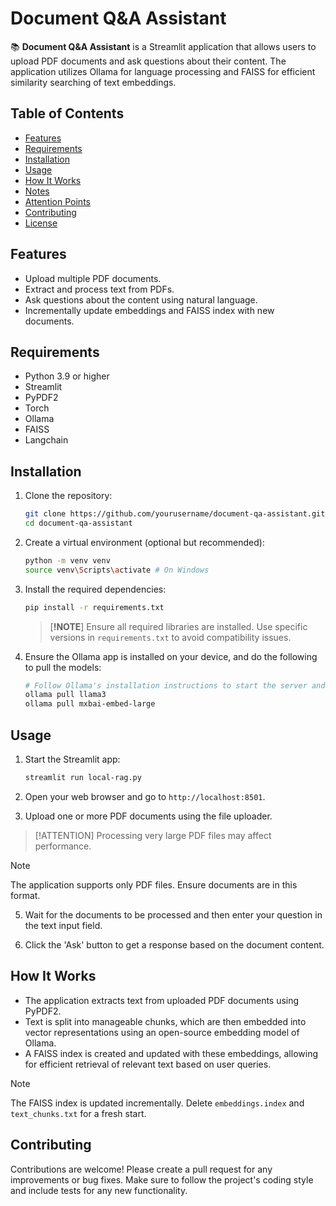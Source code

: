 # Document Q&A Assistant

📚 **Document Q&A Assistant** is a Streamlit application that allows users to upload PDF documents and ask questions about their content. The application utilizes Ollama for language processing and FAISS for efficient similarity searching of text embeddings.

## Table of Contents

- [Features](#features)
- [Requirements](#requirements)
- [Installation](#installation)
- [Usage](#usage)
- [How It Works](#how-it-works)
- [Notes](#notes)
- [Attention Points](#attention-points)
- [Contributing](#contributing)
- [License](#license)

## Features

- Upload multiple PDF documents.
- Extract and process text from PDFs.
- Ask questions about the content using natural language.
- Incrementally update embeddings and FAISS index with new documents.

## Requirements

- Python 3.9 or higher
- Streamlit
- PyPDF2
- Torch
- Ollama
- FAISS
- Langchain

## Installation

1. Clone the repository:
   ```bash
   git clone https://github.com/yourusername/document-qa-assistant.git
   cd document-qa-assistant
   ```

2. Create a virtual environment (optional but recommended):
   ```bash
   python -m venv venv
   source venv\Scripts\activate # On Windows
   ```

3. Install the required dependencies:
   ```bash
   pip install -r requirements.txt
   ```
   > [**!NOTE**]
   > Ensure all required libraries are installed. Use specific versions in `requirements.txt` to avoid compatibility issues.


4. Ensure the Ollama app is installed on your device, and do the following to pull the models:
   ```bash
   # Follow Ollama's installation instructions to start the server and do the following commands to pull the models 
   ollama pull llama3
   ollama pull mxbai-embed-large 
   ```

## Usage

1. Start the Streamlit app:
   ```bash
   streamlit run local-rag.py
   ```

2. Open your web browser and go to `http://localhost:8501`.

3. Upload one or more PDF documents using the file uploader.
   
> [!ATTENTION]
> Processing very large PDF files may affect performance.

> [!NOTE]
> The application supports only PDF files. Ensure documents are in this format.

5. Wait for the documents to be processed and then enter your question in the text input field.

6. Click the 'Ask' button to get a response based on the document content.

## How It Works

- The application extracts text from uploaded PDF documents using PyPDF2.
- Text is split into manageable chunks, which are then embedded into vector representations using an open-source embedding model of Ollama.
- A FAISS index is created and updated with these embeddings, allowing for efficient retrieval of relevant text based on user queries.
> [!NOTE]
> The FAISS index is updated incrementally. Delete `embeddings.index` and `text_chunks.txt` for a fresh start.


## Contributing

Contributions are welcome! Please create a pull request for any improvements or bug fixes. Make sure to follow the project's coding style and include tests for any new functionality.
